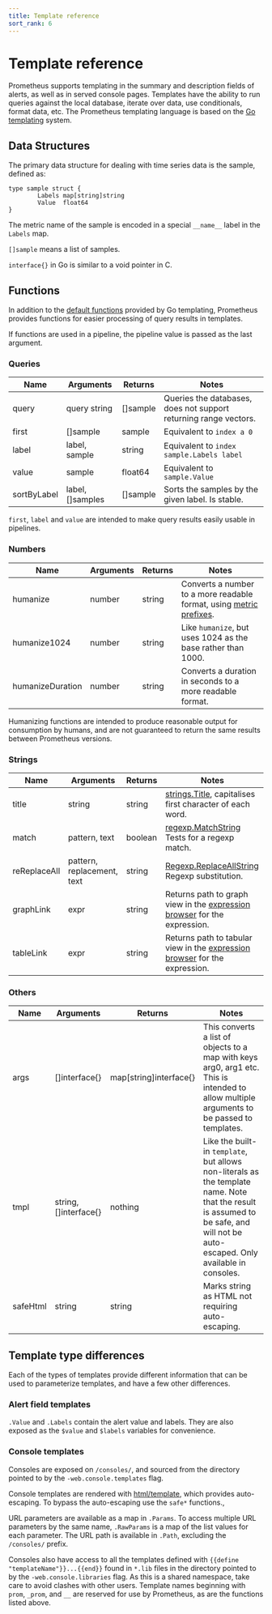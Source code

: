 ```yaml
---
title: Template reference
sort_rank: 6
---
```


# Template reference
Prometheus supports templating in the summary and description fields of
alerts, as well as in served console pages. Templates have the ability to run
queries against the local database, iterate over data, use conditionals, format
data, etc. The Prometheus templating language is based on the
[Go templating](http://golang.org/pkg/text/template/) system.

## Data Structures

The primary data structure for dealing with time series data is the sample, defined as:

```
type sample struct {
        Labels map[string]string
        Value  float64
}
```

The metric name of the sample is encoded in a special `__name__` label in the `Labels` map.

`[]sample` means a list of samples.

`interface{}` in Go is similar to a void pointer in C.

## Functions
In addition to the [default
functions](http://golang.org/pkg/text/template/#hdr-Functions) provided by Go
templating, Prometheus provides functions for easier processing of query
results in templates.

If functions are used in a pipeline, the pipeline value is passed as the last argument. 

### Queries

| Name          | Arguments     | Returns  | Notes    |
| ------------- | ------------- | -------- | -------- |
| query         | query string  | []sample | Queries the databases, does not support returning range vectors.  |
| first         | []sample      | sample   | Equivalent to `index a 0`  |
| label         | label, sample | string   | Equivalent to `index sample.Labels label`  |
| value         | sample        | float64  | Equivalent to `sample.Value`  |
| sortByLabel   | label, []samples | []sample | Sorts the samples by the given label. Is stable.  |

`first`, `label` and `value` are intended to make query results easily usable in pipelines.

### Numbers

| Name          | Arguments     | Returns |  Notes    |
| ------------- | --------------| --------| --------- |
| humanize      | number        | string  | Converts a number to a more readable format, using [metric prefixes](http://en.wikipedia.org/wiki/Metric_prefix). 
| humanize1024  | number        | string  | Like `humanize`, but uses 1024 as the base rather than 1000. |
| humanizeDuration | number     | string  | Converts a duration in seconds to a more readable format. |

Humanizing functions are intended to produce reasonable output for consumption
by humans, and are not guaranteed to return the same results between Prometheus
versions.

### Strings

| Name          | Arguments     | Returns |    Notes    |
| ------------- | ------------- | ------- | ----------- |
| title         | string        | string  | [strings.Title](http://golang.org/pkg/strings/#Title), capitalises first character of each word.|
| match         | pattern, text | boolean | [regexp.MatchString](http://golang.org/pkg/regexp/#MatchString) Tests for a regexp match. |
| reReplaceAll  | pattern, replacement, text | string | [Regexp.ReplaceAllString](http://golang.org/pkg/regexp/#Regexp.ReplaceAllString) Regexp substitution. |
| graphLink  | expr | string | Returns path to graph view in the [expression browser](/docs/visualization/browser/) for the expression. |
| tableLink  | expr | string | Returns path to tabular view in the [expression browser](/docs/visualization/browser/) for the expression. |

### Others

| Name          | Arguments     | Returns |    Notes    |
| ------------- | ------------- | ------- | ----------- |
| args          | []interface{} | map[string]interface{} | This converts a list of objects to a map with keys arg0, arg1 etc. This is intended to allow multiple arguments to be passed to templates. |
| tmpl          | string, []interface{} | nothing  | Like the built-in `template`, but allows non-literals as the template name. Note that the result is assumed to be safe, and will not be auto-escaped. Only available in consoles. |
| safeHtml      | string        | string  | Marks string as HTML not requiring auto-escaping. |


## Template type differences

Each of the types of templates provide different information that can be used to
parameterize templates, and have a few other differences.

### Alert field templates

`.Value` and `.Labels` contain the alert value and labels. They are also exposed
as the `$value` and `$labels` variables for convenience.

### Console templates

Consoles are exposed on `/consoles/`, and sourced from the directory pointed to
by the `-web.console.templates` flag. 

Console templates are rendered with
[html/template](http://golang.org/pkg/html/template/), which provides
auto-escaping. To bypass the auto-escaping use the `safe*` functions.,

URL parameters are available as a map in `.Params`. To access multiple URL
parameters by the same name, `.RawParams` is a map of the list values for each
parameter. The URL path is available in `.Path`, excluding the `/consoles/`
prefix.

Consoles also have access to all the templates defined with `{{define
"templateName"}}...{{end}}` found in `*.lib` files in the directory pointed to
by the `-web.console.libraries` flag. As this is a shared namespace, take care
to avoid clashes with other users. Template names beginning with `prom`,
`_prom`, and `__` are reserved for use by Prometheus, as are the functions
listed above.
